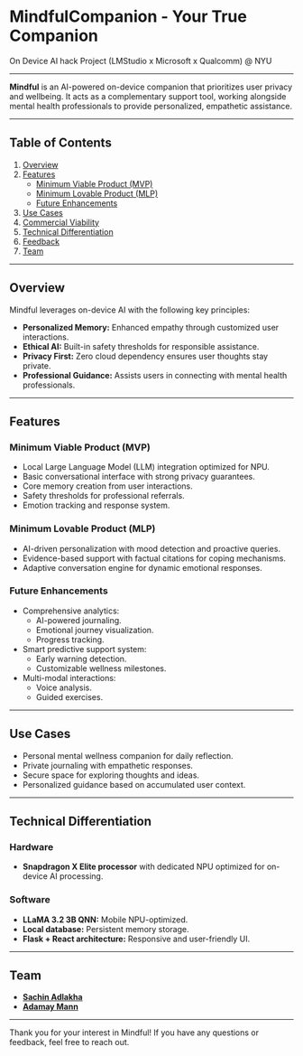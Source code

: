 # MindfulCompanion - Your True Companion
On Device AI hack Project (LMStudio x Microsoft x Qualcomm) @ NYU
***
**Mindful** is an AI-powered on-device companion that prioritizes user privacy and wellbeing. It acts as a complementary support tool, working alongside mental health professionals to provide personalized, empathetic assistance.

---

## Table of Contents

1. [Overview](#overview)
2. [Features](#features)
   - [Minimum Viable Product (MVP)](#minimum-viable-product-mvp)
   - [Minimum Lovable Product (MLP)](#minimum-lovable-product-mlp)
   - [Future Enhancements](#future-enhancements)
3. [Use Cases](#use-cases)
4. [Commercial Viability](#commercial-viability)
5. [Technical Differentiation](#technical-differentiation)
6. [Feedback](#feedback)
7. [Team](#team)

---

## Overview

Mindful leverages on-device AI with the following key principles:
- **Personalized Memory:** Enhanced empathy through customized user interactions.
- **Ethical AI:** Built-in safety thresholds for responsible assistance.
- **Privacy First:** Zero cloud dependency ensures user thoughts stay private.
- **Professional Guidance:** Assists users in connecting with mental health professionals.

---

## Features

### Minimum Viable Product (MVP)
- Local Large Language Model (LLM) integration optimized for NPU.
- Basic conversational interface with strong privacy guarantees.
- Core memory creation from user interactions.
- Safety thresholds for professional referrals.
- Emotion tracking and response system.

### Minimum Lovable Product (MLP)
- AI-driven personalization with mood detection and proactive queries.
- Evidence-based support with factual citations for coping mechanisms.
- Adaptive conversation engine for dynamic emotional responses.

### Future Enhancements
- Comprehensive analytics:
  - AI-powered journaling.
  - Emotional journey visualization.
  - Progress tracking.
- Smart predictive support system:
  - Early warning detection.
  - Customizable wellness milestones.
- Multi-modal interactions:
  - Voice analysis.
  - Guided exercises.

---

## Use Cases
- Personal mental wellness companion for daily reflection.
- Private journaling with empathetic responses.
- Secure space for exploring thoughts and ideas.
- Personalized guidance based on accumulated user context.

---

## Technical Differentiation

### Hardware
- **Snapdragon X Elite processor** with dedicated NPU optimized for on-device AI processing.

### Software
- **LLaMA 3.2 3B QNN:** Mobile NPU-optimized.
- **Local database:** Persistent memory storage.
- **Flask + React architecture:** Responsive and user-friendly UI.

---

## Team
- **[Sachin Adlakha](github.com/sachin1801)**
- **[Adamay Mann](github.com/mannadamay12)**

---

Thank you for your interest in Mindful! If you have any questions or feedback, feel free to reach out.